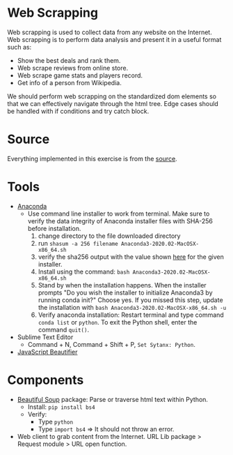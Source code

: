 # Web Scrapping

Web scrapping is used to collect data from any website on the Internet. Web scrapping is to perform data analysis and present it in a useful format such as:

- Show the best deals and rank them.
- Web scrape reviews from online store.
- Web scrape game stats and players record.
- Get info of a person from Wikipedia.

We should perform web scrapping on the standardized dom elements so that we can effectively navigate through the html tree. Edge cases should be handled with if conditions and try catch block.


# Source

Everything implemented in this exercise is from the [source](https://www.youtube.com/watch?v=XQgXKtPSzUI&ab_channel=DataScienceDojo).

# Tools

- [Anaconda](https://docs.anaconda.com/anaconda/install/mac-os/)
	- Use command line installer to work from terminal. Make sure to verify the data integrity of Anaconda installer files with SHA-256 before installation.
		1) change directory to the file downloaded directory
		2) run `shasum -a 256 filename Anaconda3-2020.02-MacOSX-x86_64.sh`
		3) verify the sha256 output with the value shown [here](https://docs.anaconda.com/anaconda/install/hashes/mac-3-cli/) for the given installer.
		4) Install using the command: `bash Anaconda3-2020.02-MacOSX-x86_64.sh`
		5) Stand by when the installation happens. When the installer prompts "Do you wish the installer to initialize Anaconda3 by running conda init?" Choose yes. If you missed this step, update the installation with `bash Anaconda3-2020.02-MacOSX-x86_64.sh -u`
		6) Verify anaconda installation: Restart terminal and type command `conda list` or `python`. To exit the Python shell, enter the command `quit()`.
- Sublime Text Editor
	- Command + N, Command + Shift + P, `Set Sytanx: Python`.
- [JavaScript Beautifier](https://beautifier.io/)

# Components

- [Beautiful Soup](https://pypi.org/project/beautifulsoup4/) package: Parse or traverse html text within Python.
	- Install: `pip install bs4`
	- Verify:
		- Type `python`
		- Type `import bs4` => It should not throw an error.
- Web client to grab content from the Internet.
  URL Lib package > Request module > URL open function.